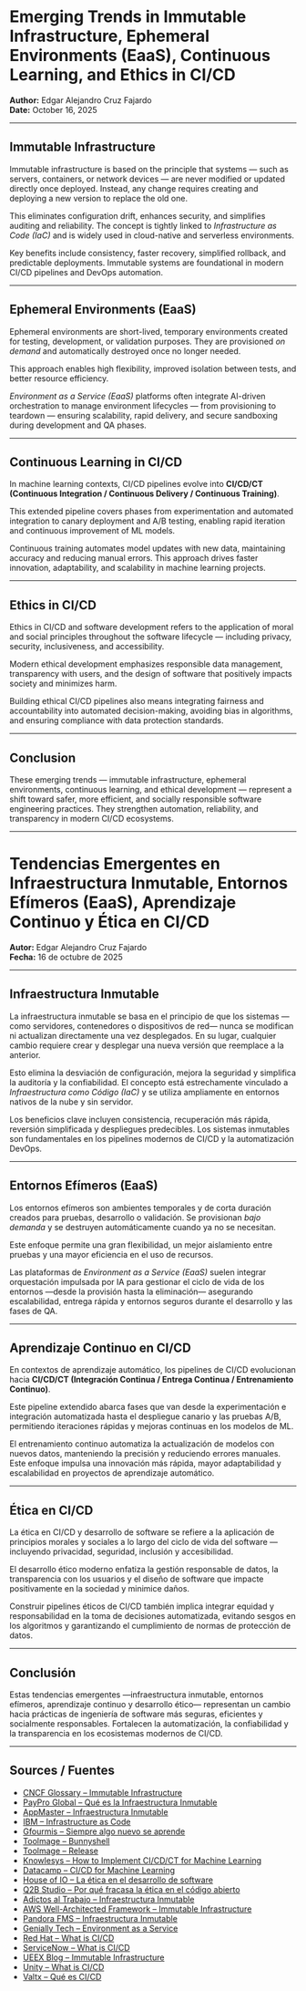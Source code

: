 # Emerging Trends in Immutable Infrastructure, Ephemeral Environments (EaaS), Continuous Learning, and Ethics in CI/CD

**Author:** Edgar Alejandro Cruz Fajardo  
**Date:** October 16, 2025

---

## Immutable Infrastructure

Immutable infrastructure is based on the principle that systems — such as servers, containers, or network devices — are never modified or updated directly once deployed. Instead, any change requires creating and deploying a new version to replace the old one.

This eliminates configuration drift, enhances security, and simplifies auditing and reliability. The concept is tightly linked to _Infrastructure as Code (IaC)_ and is widely used in cloud-native and serverless environments.

Key benefits include consistency, faster recovery, simplified rollback, and predictable deployments. Immutable systems are foundational in modern CI/CD pipelines and DevOps automation.

---

## Ephemeral Environments (EaaS)

Ephemeral environments are short-lived, temporary environments created for testing, development, or validation purposes. They are provisioned _on demand_ and automatically destroyed once no longer needed.

This approach enables high flexibility, improved isolation between tests, and better resource efficiency.

_Environment as a Service (EaaS)_ platforms often integrate AI-driven orchestration to manage environment lifecycles — from provisioning to teardown — ensuring scalability, rapid delivery, and secure sandboxing during development and QA phases.

---

## Continuous Learning in CI/CD

In machine learning contexts, CI/CD pipelines evolve into **CI/CD/CT (Continuous Integration / Continuous Delivery / Continuous Training)**.

This extended pipeline covers phases from experimentation and automated integration to canary deployment and A/B testing, enabling rapid iteration and continuous improvement of ML models.

Continuous training automates model updates with new data, maintaining accuracy and reducing manual errors. This approach drives faster innovation, adaptability, and scalability in machine learning projects.

---

## Ethics in CI/CD

Ethics in CI/CD and software development refers to the application of moral and social principles throughout the software lifecycle — including privacy, security, inclusiveness, and accessibility.

Modern ethical development emphasizes responsible data management, transparency with users, and the design of software that positively impacts society and minimizes harm.

Building ethical CI/CD pipelines also means integrating fairness and accountability into automated decision-making, avoiding bias in algorithms, and ensuring compliance with data protection standards.

---

## Conclusion

These emerging trends — immutable infrastructure, ephemeral environments, continuous learning, and ethical development — represent a shift toward safer, more efficient, and socially responsible software engineering practices. They strengthen automation, reliability, and transparency in modern CI/CD ecosystems.

---

# Tendencias Emergentes en Infraestructura Inmutable, Entornos Efímeros (EaaS), Aprendizaje Continuo y Ética en CI/CD

**Autor:** Edgar Alejandro Cruz Fajardo  
**Fecha:** 16 de octubre de 2025

---

## Infraestructura Inmutable

La infraestructura inmutable se basa en el principio de que los sistemas —como servidores, contenedores o dispositivos de red— nunca se modifican ni actualizan directamente una vez desplegados. En su lugar, cualquier cambio requiere crear y desplegar una nueva versión que reemplace a la anterior.

Esto elimina la desviación de configuración, mejora la seguridad y simplifica la auditoría y la confiabilidad. El concepto está estrechamente vinculado a _Infraestructura como Código (IaC)_ y se utiliza ampliamente en entornos nativos de la nube y sin servidor.

Los beneficios clave incluyen consistencia, recuperación más rápida, reversión simplificada y despliegues predecibles. Los sistemas inmutables son fundamentales en los pipelines modernos de CI/CD y la automatización DevOps.

---

## Entornos Efímeros (EaaS)

Los entornos efímeros son ambientes temporales y de corta duración creados para pruebas, desarrollo o validación. Se provisionan _bajo demanda_ y se destruyen automáticamente cuando ya no se necesitan.

Este enfoque permite una gran flexibilidad, un mejor aislamiento entre pruebas y una mayor eficiencia en el uso de recursos.

Las plataformas de _Environment as a Service (EaaS)_ suelen integrar orquestación impulsada por IA para gestionar el ciclo de vida de los entornos —desde la provisión hasta la eliminación— asegurando escalabilidad, entrega rápida y entornos seguros durante el desarrollo y las fases de QA.

---

## Aprendizaje Continuo en CI/CD

En contextos de aprendizaje automático, los pipelines de CI/CD evolucionan hacia **CI/CD/CT (Integración Continua / Entrega Continua / Entrenamiento Continuo)**.

Este pipeline extendido abarca fases que van desde la experimentación e integración automatizada hasta el despliegue canario y las pruebas A/B, permitiendo iteraciones rápidas y mejoras continuas en los modelos de ML.

El entrenamiento continuo automatiza la actualización de modelos con nuevos datos, manteniendo la precisión y reduciendo errores manuales. Este enfoque impulsa una innovación más rápida, mayor adaptabilidad y escalabilidad en proyectos de aprendizaje automático.

---

## Ética en CI/CD

La ética en CI/CD y desarrollo de software se refiere a la aplicación de principios morales y sociales a lo largo del ciclo de vida del software —incluyendo privacidad, seguridad, inclusión y accesibilidad.

El desarrollo ético moderno enfatiza la gestión responsable de datos, la transparencia con los usuarios y el diseño de software que impacte positivamente en la sociedad y minimice daños.

Construir pipelines éticos de CI/CD también implica integrar equidad y responsabilidad en la toma de decisiones automatizada, evitando sesgos en los algoritmos y garantizando el cumplimiento de normas de protección de datos.

---

## Conclusión

Estas tendencias emergentes —infraestructura inmutable, entornos efímeros, aprendizaje continuo y desarrollo ético— representan un cambio hacia prácticas de ingeniería de software más seguras, eficientes y socialmente responsables. Fortalecen la automatización, la confiabilidad y la transparencia en los ecosistemas modernos de CI/CD.

---

## Sources / Fuentes

- [CNCF Glossary – Immutable Infrastructure](https://glossary.cncf.io/es/immutable-infrastructure/)
- [PayPro Global – Qué es la Infraestructura Inmutable](https://payproglobal.com/es/respuestas/que-es-la-infraestructura-inmutable/)
- [AppMaster – Infraestructura Inmutable](https://appmaster.io/es/glossary/infraestructura-inmutable)
- [IBM – Infrastructure as Code](https://www.ibm.com/mx-es/think/topics/infrastructure-as-code)
- [Gfourmis – Siempre algo nuevo se aprende](https://gfourmis.co/siempre-siempre-algo-nuevo-se-aprende/)
- [Toolmage – Bunnyshell](https://www.toolmage.com/es/tool/bunnyshell/)
- [Toolmage – Release](https://www.toolmage.com/es/tool/release/)
- [Knowlesys – How to Implement CI/CD/CT for Machine Learning](https://knowlesys.com/es/articles/resources/basic_tech_list/how_to_implement_ci_cd_ct_for_machine_learning.html)
- [Datacamp – CI/CD for Machine Learning](https://www.datacamp.com/es/tutorial/ci-cd-for-machine-learning)
- [House of IO – La ética en el desarrollo de software](https://houseof.io/blog/la-etica-en-el-desarrollo-de-software/)
- [Q2B Studio – Por qué fracasa la ética en el código abierto](https://www.q2bstudio.com/nuestro-blog/28326/por-que-fracasa-la-etica-en-el-codigo-abierto)
- [Adictos al Trabajo – Infraestructura Inmutable](https://adictosaltrabajo.com/2017/01/03/infraestructura-inmutable-que-es-y-por-que-deberiamos-implantarla-en-nuestra-organizacion/)
- [AWS Well-Architected Framework – Immutable Infrastructure](https://docs.aws.amazon.com/es_es/wellarchitected/latest/framework/rel_tracking_change_management_immutable_infrastructure.html)
- [Pandora FMS – Infraestructura Inmutable](https://pandorafms.com/blog/es/infraestructura-inmutable/)
- [Genially Tech – Environment as a Service](https://tech.genial.ly/environment-as-a-service-f7966d609744)
- [Red Hat – What is CI/CD](https://www.redhat.com/es/topics/devops/what-is-ci-cd)
- [ServiceNow – What is CI/CD](https://www.servicenow.com/latam/products/devops/what-is-cicd.html)
- [UEEX Blog – Immutable Infrastructure](https://blog.ueex.com/es/crypto-terms/immutable-infrastructure/)
- [Unity – What is CI/CD](https://unity.com/es/topics/what-is-ci-cd)
- [Valtx – Qué es CI/CD](https://www.valtx.pe/blog/cicd-que-es-la-integracion-y-distribucion-continuas)
